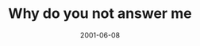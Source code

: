 ---
layout: base.njk
title : 'Why do you not answer me' 
view_title : 'Why do you not answer me' 
year : '2001' 
date : '2001-06-08' 
img_file : '/drawing/whywanswer.png' 
html_file : 'notanswer' 
next_html : 'flyagain.html' 
year_order : '97' 
permalink : "title/{{html_file}}.html"
---